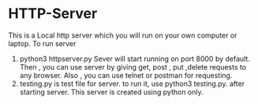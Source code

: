# HTTP-Server
This is a Local http server which you will run on your own computer or laptop.
To run server
1) python3 httpserver.py
Sever will start running on port 8000 by default.
Then , you can use server by giving get, post , put ,delete requests to any browser. Also , you can use telnet or postman for requesting.
2) testing.py is test file for server.
to run it, use python3 testing.py. after starting server.
This server is created using python only.
